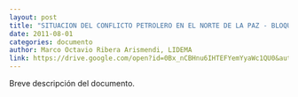 ```yaml
---
layout: post
title: "SITUACION DEL CONFLICTO PETROLERO EN EL NORTE DE LA PAZ - BLOQUE LIQUIMUNI"
date: 2011-08-01
categories: documento
author: Marco Octavio Ribera Arismendi, LIDEMA
link: https://drive.google.com/open?id=0Bx_nCBHnu6IHTEFYemYyaWc1QU0&authuser=1
---
```


Breve descripción del documento.

